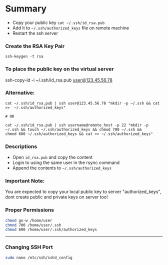 
# Summary
- Copy your public key `cat ~/.ssh/id_rsa.pub`
- Add it to `~/.ssh/authorized_keys` file on remote machine
- Restart the ssh server

### Create the RSA Key Pair
`ssh-keygen -t rsa`

### To place the public key on the virtual server
ssh-copy-id -i ~/.ssh/id_rsa.pub user@123.45.56.78

### Alternative:
```shell
cat ~/.ssh/id_rsa.pub | ssh user@123.45.56.78 "mkdir -p ~/.ssh && cat >>  ~/.ssh/authorized_keys"

# OR

cat ~/.ssh/id_rsa.pub | ssh username@remote_host -p 22 "mkdir -p ~/.ssh && touch ~/.ssh/authorized_keys && chmod 700 ~/.ssh &&
chmod 600 ~/.ssh/authorized_keys && cat >> ~/.ssh/authorized_keys"
```

### Descriptions
- Open `id_rsa.pub` and copy the content
- Login to using the same user in the rsync command
- Append the contents to `~/.ssh/authorized_keys`

### Important Note:
You are expected to copy your local public key to server "authorized_keys", dont create public and private keys on server too!

### Proper Permissions
```bash
chmod go-w /home/user
chmod 700 /home/user/.ssh
chmod 600 /home/user/.ssh/authorized_keys
```

-------

### Changing SSH Port
```bash
sudo nano /etc/ssh/sshd_config
```